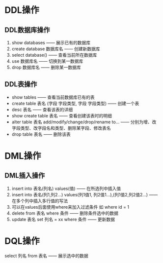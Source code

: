 # DDL操作
## DDL数据库操作
1. show databases —— 展示已有的数据库
2. create database 数据库名 —— 创建新数据库
3. select database() —— 查看当前所在数据库
4. use 数据库名 —— 切换到某一数据库
5. drop 数据库名 —— 删除某一数据库
## DDL表操作
- show tables —— 查看当前数据库已有的表
- create table 表名 (字段 字段类型, 字段 字段类型) —— 创建一个表
- desc 表名 —— 查看该表的详细
- show create table 表名 —— 查看创建该表时的明细
- alter table 表名 add/modify/change/drop/rename to... —— 分别为增、改字段类型、改字段名和类型、删除某字段、修改表名
- drop table 表名 —— 删除该表
# DML操作
## DML插入操作
1. insert into 表名(列名) values(值) —— 在所选列中插入值
2. insert into 表名(列1,列2...) values(列1值1, 列2值1...),(列1值2,列2值2...) —— 在多个列中插入多行值的写法
3. 可以在values后面使用where来加入过滤条件 如 where id = 1
4. delete from 表名 where 条件 —— 删除条件选中的数据
5. update 表名 set 列名 = xx where 条件 —— 更新数据
# DQL操作
select 列名 from 表名 —— 展示选中的数据
